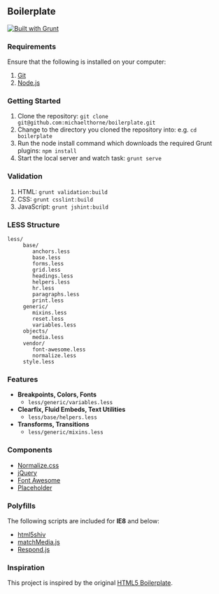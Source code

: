 ## Boilerplate

[![Built with Grunt](https://cdn.gruntjs.com/builtwith.png)](http://gruntjs.com)

### Requirements

Ensure that the following is installed on your computer:

1. [Git](http://git-scm.com)
2. [Node.js](http://nodejs.org)

### Getting Started

1. Clone the repository: `git clone git@github.com:michaelthorne/boilerplate.git`
2. Change to the directory you cloned the repository into: e.g. `cd boilerplate`
3. Run the node install command which downloads the required Grunt plugins: `npm install`
4. Start the local server and watch task: `grunt serve`

### Validation

1. HTML: `grunt validation:build`
2. CSS: `grunt csslint:build`
3. JavaScript: `grunt jshint:build`

### LESS Structure

```
less/
     base/
        anchors.less
        base.less
        forms.less
        grid.less
        headings.less
        helpers.less
        hr.less
        paragraphs.less
        print.less
     generic/
        mixins.less
        reset.less
        variables.less
     objects/
        media.less
     vendor/
        font-awesome.less
        normalize.less
     style.less
```

### Features

- **Breakpoints, Colors, Fonts**
    - `less/generic/variables.less`
- **Clearfix, Fluid Embeds, Text Utilities**
    - `less/base/helpers.less`
- **Transforms, Transitions**
    - `less/generic/mixins.less`

### Components

- [Normalize.css](http://necolas.github.io/normalize.css)
- [jQuery](http://jquery.com)
- [Font Awesome](http://fontawesome.io)
- [Placeholder](http://mths.be/placeholder)

### Polyfills

The following scripts are included for **IE8** and below:
- [html5shiv](https://github.com/aFarkas/html5shiv)
- [matchMedia.js](https://github.com/paulirish/matchMedia.js)
- [Respond.js](https://github.com/scottjehl/Respond)

### Inspiration

This project is inspired by the original [HTML5 Boilerplate](http://html5boilerplate.com).
